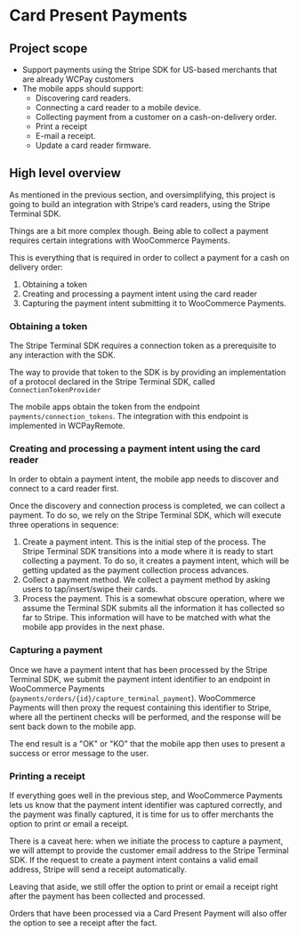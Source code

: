 # Card Present Payments
## Project scope
* Support payments using the Stripe SDK for US-based merchants that are already WCPay customers
* The mobile apps should support:
	* Discovering card readers.
	* Connecting a card reader to a mobile device.
	* Collecting payment from a customer on a cash-on-delivery order.
	* Print a receipt
	* E-mail a receipt.
	* Update a card reader firmware.

## High level overview
As mentioned in the previous section, and oversimplifying, this project is going to build an integration with Stripe’s card readers, using the Stripe Terminal SDK.

Things are a bit more complex though. Being able to collect a payment requires certain integrations with WooCommerce Payments. 

This is everything that is required in order to collect a payment for a cash on delivery order:

1. Obtaining a token
2. Creating and processing a payment intent using the card reader
3. Capturing the payment intent submitting it to WooCommerce Payments.

### Obtaining a token

The Stripe Terminal SDK requires a connection token as a prerequisite to any interaction with the SDK.

The way to provide that token to the SDK is by providing an implementation of a protocol declared in the Stripe Terminal SDK, called `ConnectionTokenProvider`

The mobile apps obtain the token from the endpoint `payments/connection_tokens`. The integration with this endpoint is implemented in WCPayRemote.

### Creating and processing a payment intent using the card reader

In order to obtain a payment intent, the mobile app needs to discover and connect to a card reader first.

Once the discovery and connection process is completed, we can collect a payment. To do so, we rely on the Stripe Terminal SDK, which will execute three operations in sequence: 
1. Create a payment  intent. This is the initial step of the process. The Stripe Terminal SDK transitions into a mode where it is ready to start collecting a payment. To do so, it creates a payment intent, which will be getting updated as the payment collection process advances.
2. Collect a payment method. We collect a payment method by asking users to tap/insert/swipe their cards. 
3. Process the payment. This is a somewhat obscure operation, where we assume the Terminal SDK submits all the information it has collected so far to Stripe. This information will have to be matched with what the mobile app provides in the next phase.

### Capturing a payment

Once we have a payment intent that has been processed by the Stripe Terminal SDK, we submit the payment intent identifier to an endpoint in WooCommerce Payments (`payments/orders/{id}/capture_terminal_payment`). WooCommerce Payments will then proxy the request containing this identifier to Stripe, where all the pertinent checks will be performed, and the response will be sent back down to the mobile app. 

The end result is a "OK" or "KO" that the mobile app then uses to present a success or error message to the user.

### Printing a receipt

If everything goes well in the previous step, and WooCommerce Payments lets us know that the payment intent identifier was captured correctly, and the payment was finally captured, it is time for us to offer merchants the option to print or email a receipt.

There is a caveat here: when we initiate the process to capture a payment, we will attempt to provide the customer email address to the Stripe Terminal SDK. If the request to create a payment intent contains a valid email address, Stripe will send a receipt automatically.

Leaving that aside, we still offer the option to print or email a receipt right after the payment has been collected and processed. 

Orders that have been processed via a Card Present Payment will also offer the option to see a receipt after the fact. 